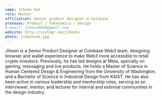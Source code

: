 ```yaml
---
name: Jihoon Suh
role: Mentor
affiliation: Senior product designer @ Coinbase
pronouns: Product / Tokenomics / Design
# email: jihoon8846@gmail.com
website: http://instagr.am/jihoons
photo: jihoonsuh.jpg
---
```


Jihoon is a Senior Product Designer at Coinbase Web3 team, designing browser and wallet experience to make Web3 more accessible to retail crypto investors. Previously, he has led designs at Meta, specially on gaming, messaging and live products. He holds a Master of Science in Human Centered Design & Engineering from the University of Washington, and a Bachelor of Science in Industrial Design from KAIST. He has also been active in various leadership and mentorship roles, serving as an interviewer, mentor, and lecturer for internal and external communities in the design industry.
